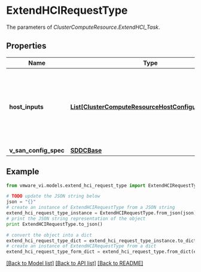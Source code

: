 # ExtendHCIRequestType

The parameters of *ClusterComputeResource.ExtendHCI_Task*. 

## Properties
Name | Type | Description | Notes
------------ | ------------- | ------------- | -------------
**host_inputs** | [**List[ClusterComputeResourceHostConfigurationInput]**](ClusterComputeResourceHostConfigurationInput.md) | Inputs to configure specified set of hosts in the cluster. See *ClusterComputeResourceHostConfigurationInput* for details. Hosts in this list should be part of the cluster and should be in maintenance mode for them to be configured per specification. Hosts which were not configured due to not being in maintenance mode will be returned in *ClusterComputeResourceClusterConfigResult.failedHosts*. Specify *ClusterComputeResourceHostConfigurationInput.hostVmkNics* only if *dvsSetting* is set.  ***Since:*** vSphere API 6.7.1  | [optional] 
**v_san_config_spec** | [**SDDCBase**](SDDCBase.md) |  | [optional] 

## Example

```python
from vmware_vi.models.extend_hci_request_type import ExtendHCIRequestType

# TODO update the JSON string below
json = "{}"
# create an instance of ExtendHCIRequestType from a JSON string
extend_hci_request_type_instance = ExtendHCIRequestType.from_json(json)
# print the JSON string representation of the object
print ExtendHCIRequestType.to_json()

# convert the object into a dict
extend_hci_request_type_dict = extend_hci_request_type_instance.to_dict()
# create an instance of ExtendHCIRequestType from a dict
extend_hci_request_type_form_dict = extend_hci_request_type.from_dict(extend_hci_request_type_dict)
```
[[Back to Model list]](../README.md#documentation-for-models) [[Back to API list]](../README.md#documentation-for-api-endpoints) [[Back to README]](../README.md)


